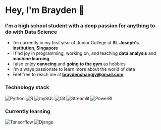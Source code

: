 # Hey, I'm Brayden 👋

### I'm a high school student with a deep passion for anything to do with Data Science

* I'm currently in my first year of Junior College at **St. Joseph's Institution, Singapore**
* I find joy in programming, working on, and teaching **data analysis** and **machine learning** 
* I also enjoy **canoeing** and **going to the gym** as hobbies
* I'm always passionate to learn more about the world of data
* Feel free to reach me at **braydenchangjy@gmail.com**

### Technology stack
<img align="left" alt="Python" src="https://img.shields.io/badge/Python-FFD43B?style=for-the-badge&logo=python&logoColor=blue" />
<img align="left" alt="R" src="https://img.shields.io/badge/R-276DC3?style=for-the-badge&logo=r&logoColor=white" />
<img align="left" alt="mySQL" src="https://img.shields.io/badge/MySQL-005C84?style=for-the-badge&logo=mysql&logoColor=white" />
<img align="left" alt="Git" src="https://img.shields.io/badge/GIT-E44C30?style=for-the-badge&logo=git&logoColor=white" />
<img align="left" alt="Streamlit" src="https://img.shields.io/badge/Streamlit-FF4B4B?style=for-the-badge&logo=Streamlit&logoColor=white" />
<img align="left" alt="PowerBI" src="https://img.shields.io/badge/PowerBI-F2C811?style=for-the-badge&logo=Power%20BI&logoColor=white" />

<br />

### Currently learning
<img align="left" alt="Tensorflow" src="https://img.shields.io/badge/TensorFlow-FF6F00?style=for-the-badge&logo=tensorflow&logoColor=white" />
<img align="left" alt="Django" src="https://img.shields.io/badge/Django-092E20?style=for-the-badge&logo=django&logoColor=green" />
